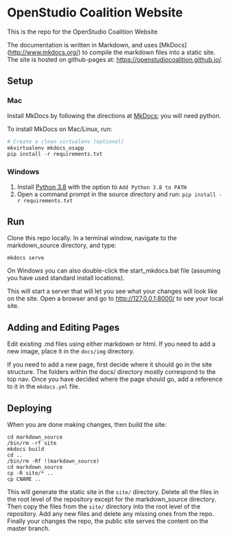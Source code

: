 # OpenStudio Coalition Website

This is the repo for the OpenStudio Coalition Website

The documentation is written in Markdown, and uses [MkDocs] (http://www.mkdocs.org/) to compile the markdown files into a static site.  The site is hosted on github-pages at: https://openstudiocoalition.github.io/.

## Setup
### Mac
Install MkDocs by following the directions at [MkDocs](http://www.mkdocs.org); you will need python.

To install MkDocs on Mac/Linux, run:
```python
# Create a clean virtualenv (optional)
mkvirtualenv mkdocs_osapp
pip install -r requirements.txt
```

### Windows
1. Install [Python 3.8](https://www.python.org/ftp/python/3.8.0/python-3.8.0.exe) with the option to `Add Python 3.8 to PATH`
2. Open a command prompt in the source directory and run: `pip install -r requirements.txt`

## Run
Clone this repo locally.  In a terminal window, navigate to the markdown_source directory, and type:
```shell
mkdocs serve
```

On Windows you can also double-click the start_mkdocs.bat file (assuming you have used standard install locations).

This will start a server that will let you see what your changes will look like on the site.  Open a browser and go to http://127.0.0.1:8000/ to see your local site.


## Adding and Editing Pages
Edit existing .md files using either markdown or html.  If you need to add a new image, place it in the `docs/img` directory.

If you need to add a new page, first decide where it should go in the site structure.  The folders within the docs/ directory mostly correspond to the top nav.  Once you have decided where the page should go, add a reference to it in the `mkdocs.yml` file.

## Deploying

When you are done making changes, then build the site:

```shell
cd markdown_source
/bin/rm -rf site
mkdocs build
cd ..
/bin/rm -Rf !(markdown_source)
cd markdown_source
cp -R site/* ..
cp CNAME ..
```

This will generate the static site in the `site/` directory.  Delete all the files in the root level of the repository except for the markdown_source directory. Then copy the files from the `site/` directory into the root level of the repository.  Add any new files and delete any missing ones from the repo.  Finally your changes the repo, the public site serves the content on the master branch.

